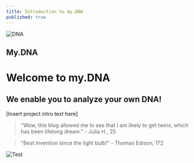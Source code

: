 ```yaml
---
title: Introduction to my.DNA
published: true
---
```

![DNA](/emerald/img/snp.PNG)

## My.DNA

# Welcome to my.DNA

##  We enable you to analyze your own DNA!

[Insert project intro text here]


> "Wow, this blog allowed me to see that I am likely to get twins, which has been lifelong dream." - Julia H., 25

> "Best invention since the light bulb!" - Thomas Edison, 172


![Test](/emerald/img/img-test.png "Test")
